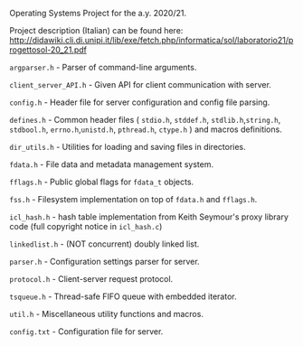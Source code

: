 Operating Systems Project for the a.y. 2020/21.

Project description (Italian) can be found here:
http://didawiki.cli.di.unipi.it/lib/exe/fetch.php/informatica/sol/laboratorio21/progettosol-20_21.pdf


`argparser.h` - Parser of command-line arguments.

`client_server_API.h` - Given API for client communication with server.

`config.h` - Header file for server configuration and config file parsing.

`defines.h` - Common header files ( `stdio.h`, `stddef.h`, `stdlib.h`,`string.h`, `stdbool.h`, `errno.h`,`unistd.h`, `pthread.h`, `ctype.h` ) and macros definitions. 

`dir_utils.h` - Utilities for loading and saving files in directories.

`fdata.h` - File data and metadata management system.

`fflags.h` - Public global flags for `fdata_t` objects.

`fss.h` - Filesystem implementation on top of `fdata.h` and `fflags.h`.

`icl_hash.h` - hash table implementation from Keith Seymour's proxy library code (full copyright notice in `icl_hash.c`)

`linkedlist.h` - (NOT concurrent) doubly linked list.

`parser.h` - Configuration settings parser for server.

`protocol.h` - Client-server request protocol.

`tsqueue.h` - Thread-safe FIFO queue with embedded iterator.

`util.h` - Miscellaneous utility functions and macros.

`config.txt` - Configuration file for server.


